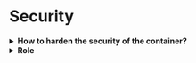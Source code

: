# Security 

<details>
<summary>
<b>How to harden the security of the container?</b>
</summary>
containers:
- name: demo
 &nbsp;image: cloudnatived/demo:hello
<b> &nbsp;securityContext:
</b><strong>&nbsp; &nbsp;<font color="#ab1aff">readOnlyRootFilesystem: true</font></strong><b><font color="#ab1aff">
</font></b><strong>&nbsp; &nbsp;<i><font color="#ff5d83">runAsNonRoot: true</font></i></strong><b>
 &nbsp;&nbsp;&nbsp;runAsUser: 1000</b>
&nbsp; &nbsp;# setuid&nbsp;mechanism can temporarily gain the privileges of the user that&nbsp;<em>owns</em>&nbsp;the binary<b>
</b>&nbsp; &nbsp;allowPrivilegeEscalation: false
&nbsp; &nbsp;capabilities:&nbsp;&nbsp; &nbsp; &nbsp;drop: ["all"]&nbsp;&nbsp; &nbsp; &nbsp;drop: ["CHOWN", "NET_RAW", "SETPCAP"]&nbsp;&nbsp; &nbsp; &nbsp;add: ["NET_ADMIN"]<strong>
</strong>
</details>

<details>
<summary>
<b>Role</b>
</summary>
A role contains a set of permissions
Permissions are additivite (no "deny" rules)
Role (namespace)ClusterRole (cluster)
rules:&nbsp; &nbsp; - apiGroups: [""] # "" = core API group&nbsp; &nbsp; &nbsp; resources: ["pods"]&nbsp; &nbsp; &nbsp; verbs: ["get", "watch", "list"]
</details>

